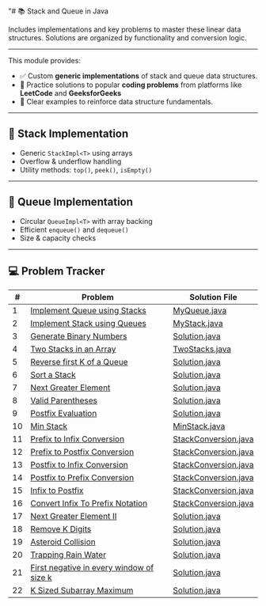 "# 📚 Stack and Queue in Java

Includes implementations and key problems to master these linear data structures. Solutions are organized by
functionality and conversion logic.

---

This module provides:

- ✅ Custom **generic implementations** of stack and queue data structures.
- 🧠 Practice solutions to popular **coding problems** from platforms like **LeetCode** and **GeeksforGeeks**
- 📖 Clear examples to reinforce data structure fundamentals.

---

## 🧱 Stack Implementation

- Generic `StackImpl<T>` using arrays
- Overflow & underflow handling
- Utility methods: `top()`, `peek()`, `isEmpty()`

---

## 🔁 Queue Implementation

- Circular `QueueImpl<T>` with array backing
- Efficient `enqueue()` and `dequeue()`
- Size & capacity checks

---

## 💻 Problem Tracker

| #  | Problem                                                                                                                                   | Solution File                                  |
|----|-------------------------------------------------------------------------------------------------------------------------------------------|------------------------------------------------|
| 1  | [Implement Queue using Stacks](https://leetcode.com/problems/implement-queue-using-stacks/)                                               | [MyQueue.java](./MyQueue.java)                 |
| 2  | [Implement Stack using Queues](https://leetcode.com/problems/implement-stack-using-queues/)                                               | [MyStack.java](./MyStack.java)                 |
| 3  | [Generate Binary Numbers](https://www.geeksforgeeks.org/problems/generate-binary-numbers-1587115620/1)                                    | [Solution.java](./Solution.java)               |
| 4  | [Two Stacks in an Array](https://www.geeksforgeeks.org/problems/implement-two-stacks-in-an-array/1)                                       | [TwoStacks.java](./TwoStacks.java)             |
| 5  | [Reverse first K of a Queue](https://www.geeksforgeeks.org/problems/reverse-first-k-elements-of-queue/1)                                  | [Solution.java](./Solution.java)               |
| 6  | [Sort a Stack](https://www.geeksforgeeks.org/problems/sort-a-stack/1)                                                                     | [Solution.java](./Solution.java)               |
| 7  | [Next Greater Element](https://www.geeksforgeeks.org/problems/next-larger-element-1587115620/1)                                           | [Solution.java](./Solution.java)               |
| 8  | [Valid Parentheses](https://leetcode.com/problems/valid-parentheses/)                                                                     | [Solution.java](./Solution.java)               |
| 9  | [Postfix Evaluation](https://www.geeksforgeeks.org/problems/evaluation-of-postfix-expression1735/1)                                       | [Solution.java](./Solution.java)               |
| 10 | [Min Stack](https://leetcode.com/problems/min-stack/)                                                                                     | [MinStack.java](./MinStack.java)               |
| 11 | [Prefix to Infix Conversion](https://www.geeksforgeeks.org/problems/prefix-to-infix-conversion/1)                                         | [StackConversion.java](./StackConversion.java) |
| 12 | [Prefix to Postfix Conversion](https://www.geeksforgeeks.org/problems/prefix-to-postfix-conversion/1)                                     | [StackConversion.java](./StackConversion.java) |
| 13 | [Postfix to Infix Conversion](https://www.geeksforgeeks.org/problems/postfix-to-infix-conversion/1)                                       | [StackConversion.java](./StackConversion.java) |
| 14 | [Postfix to Prefix Conversion](https://www.geeksforgeeks.org/problems/postfix-to-prefix-conversion/1)                                     | [StackConversion.java](./StackConversion.java) |
| 15 | [Infix to Postfix](https://www.geeksforgeeks.org/problems/infix-to-postfix-1587115620/1)                                                  | [StackConversion.java](./StackConversion.java) |
| 16 | [Convert Infix To Prefix Notation](https://www.geeksforgeeks.org/dsa/convert-infix-prefix-notation/)                                      | [StackConversion.java](./StackConversion.java) |
| 17 | [Next Greater Element II](https://leetcode.com/problems/next-greater-element-ii/description/)                                             | [Solution.java](./Solution.java)               |
| 18 | [Remove K Digits](https://leetcode.com/problems/remove-k-digits/description/)                                                             | [Solution.java](./Solution.java)               |
| 19 | [Asteroid Collision](https://leetcode.com/problems/asteroid-collision/description/)                                                       | [Solution.java](./Solution.java)               |
| 20 | [Trapping Rain Water](https://leetcode.com/problems/trapping-rain-water/description/)                                                     | [Solution.java](./Solution.java)               |
| 21 | [First negative in every window of size k](https://www.geeksforgeeks.org/problems/first-negative-integer-in-every-window-of-size-k3345/1) | [Solution.java](./Solution.java)               |
| 22 | [K Sized Subarray Maximum](https://www.geeksforgeeks.org/problems/maximum-of-all-subarrays-of-size-k3101/1)                               | [Solution.java](./Solution.java)               |

